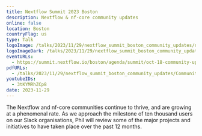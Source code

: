 ```yaml
---
title: Nextflow Summit 2023 Boston
description: Nextflow & nf-core community updates
online: false
location: Boston
countryFlag: us
type: Talk
logoImage: /talks/2023/11/29/nextflow_summit_boston_community_updates/nextflow_summit_2023.svg
logoImageDark: /talks/2023/11/29/nextflow_summit_boston_community_updates/nextflow_summit_2023_darkbg.svg
eventURLs:
  - https://summit.nextflow.io/boston/agenda/summit/oct-18-community-updates/
pdfURLs:
  - /talks/2023/11/29/nextflow_summit_boston_community_updates/Community_Updates.pdf
youtubeIDs:
  - 3tKYMRhZCp8
date: 2023-11-29
---
```


The Nextflow and nf-core communities continue to thrive, and are growing at a phenomenal rate. As we approach the milestone of ten thousand users on our Slack organisations, Phil will review some of the major projects and initiatives to have taken place over the past 12 months.

